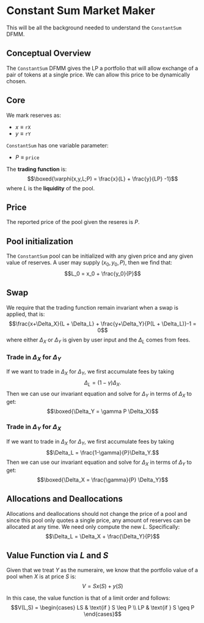 # Constant Sum Market Maker
This will be all the background needed to understand the `ConstantSum` DFMM.

## Conceptual Overview
The `ConstantSum` DFMM gives the LP a portfolio that will allow exchange of a pair of tokens at a single price.
We can allow this price to be dynamically chosen.

## Core
We mark reserves as:
- $x \equiv \mathtt{rX}$
- $y \equiv \mathtt{rY}$

`ConstantSum` has one variable parameter:
- $P \equiv \mathtt{price}$ 

The **trading function** is:
$$\boxed{\varphi(x,y,L;P) = \frac{x}{L} + \frac{y}{LP} -1}$$
where $L$ is the **liquidity** of the pool. 

## Price
The reported price of the pool given the reseres is $P$.

## Pool initialization
The `ConstantSum` pool can be initialized with any given price and any given value of reserves. 
A user may supply $(x_0,y_0,P)$, then we find that:
$$L_0 = x_0 + \frac{y_0}{P}$$

## Swap 
We require that the trading function remain invariant when a swap is applied, that is:
$$\frac{x+\Delta_X}{L + \Delta_L} + \frac{y+\Delta_Y}{P(L + \Delta_L)}-1 = 0$$
where either $\Delta_X$ or $\Delta_Y$ is given by user input and the $\Delta_L$ comes from fees.

### Trade in $\Delta_X$ for $\Delta_Y$
If we want to trade in $\Delta_X$ for $\Delta_Y$, 
we first accumulate fees by taking 
$$\Delta_L = (1-\gamma) \Delta_X.$$
Then we can use our invariant equation and solve for $\Delta_Y$ in terms of $\Delta_X$ to get:
$$\boxed{\Delta_Y = \gamma P \Delta_X}$$

### Trade in $\Delta_Y$ for $\Delta_X$
If we want to trade in $\Delta_X$ for $\Delta_Y$, 
we first accumulate fees by taking 
$$\Delta_L = \frac{1-\gamma}{P}\Delta_Y.$$
Then we can use our invariant equation and solve for $\Delta_X$ in terms of $\Delta_Y$ to get:
$$\boxed{\Delta_X = \frac{\gamma}{P} \Delta_Y}$$

## Allocations and Deallocations
Allocations and deallocations should not change the price of a pool and since this pool only quotes a single price, any amount of reserves can be allocated at any time.
We need only compute the new $L$.
Specifically:
$$\Delta_L = \Delta_X + \frac{\Delta_Y}{P}$$


## Value Function via $L$ and $S$
Given that we treat $Y$ as the numeraire, we know that the portfolio value of a pool when $X$ is at price $S$ is:
$$V = Sx(S) + y(S)$$

In this case, the value function is that of a limit order and follows:
$$V(L,S) = \begin{cases}
LS & \text{if } S \leq P \\
LP & \text{if } S \geq P
\end{cases}$$

